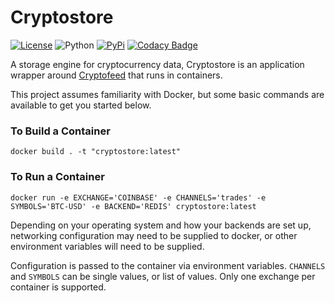 # Cryptostore

[![License](https://img.shields.io/badge/license-XFree86-blue.svg)](LICENSE)
![Python](https://img.shields.io/badge/Python-3.7+-green.svg)
[![PyPi](https://img.shields.io/badge/PyPi-cryptostore-brightgreen.svg)](https://pypi.python.org/pypi/cryptostore)
[![Codacy Badge](https://api.codacy.com/project/badge/Grade/da2a982c976649e193c807895ee7a33c)](https://www.codacy.com/manual/bmoscon/cryptostore?utm_source=github.com&amp;utm_medium=referral&amp;utm_content=bmoscon/cryptostore&amp;utm_campaign=Badge_Grade)

A storage engine for cryptocurrency data, Cryptostore is an application wrapper around [Cryptofeed](https://github.com/bmoscon/cryptofeed) that runs in containers.

This project assumes familiarity with Docker, but some basic commands are available to get you started below.

### To Build a Container

`docker build . -t "cryptostore:latest"`


### To Run a Container

`docker run -e EXCHANGE='COINBASE' -e CHANNELS='trades' -e SYMBOLS='BTC-USD' -e BACKEND='REDIS' cryptostore:latest`

Depending on your operating system and how your backends are set up, networking configuration may need to be supplied to docker, or other environment variables will need to be supplied. 

Configuration is passed to the container via environment variables. `CHANNELS` and `SYMBOLS` can be single values, or list of values. Only one exchange per container is supported.
